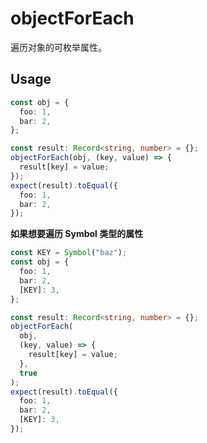 # objectForEach

遍历对象的可枚举属性。

## Usage

```ts
const obj = {
  foo: 1,
  bar: 2,
};

const result: Record<string, number> = {};
objectForEach(obj, (key, value) => {
  result[key] = value;
});
expect(result).toEqual({
  foo: 1,
  bar: 2,
});
```

**如果想要遍历 Symbol 类型的属性**

```ts
const KEY = Symbol("baz");
const obj = {
  foo: 1,
  bar: 2,
  [KEY]: 3,
};

const result: Record<string, number> = {};
objectForEach(
  obj,
  (key, value) => {
    result[key] = value;
  },
  true
);
expect(result).toEqual({
  foo: 1,
  bar: 2,
  [KEY]: 3,
});
```
